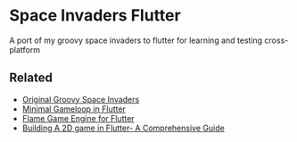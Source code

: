 # Space Invaders Flutter

A port of my groovy space invaders to flutter for learning and testing cross-platform

## Related

* [Original Groovy Space Invaders](https://github.com/sjhorn/SpaceInvaders/)
* [Minimal Gameloop in Flutter](https://gist.github.com/nosmirck/1305106bae6d43d05f57c7bb254f9ff9)
* [Flame Game Engine for Flutter](https://flame-engine.org)
* [Building A 2D game in Flutter- A Comprehensive Guide](https://blog.geekyants.com/building-a-2d-game-in-flutter-a-comprehensive-guide-913f647846bc)